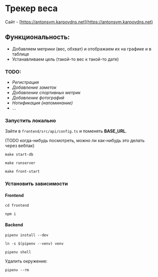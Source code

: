# Трекер веса

Сайт - [https://antonsvm.karpovdns.net](https://antonsvm.karpovdns.net)

## Функциональность:

- Добавляем метрики (вес, обхват) и отображаем их на графике и в таблице
- Устанавливаем цель (такой-то вес к такой-то дате)

### TODO:

- _Регистрация_
- _Добавление заметок_
- _Добавление спортивных метрик_
- _Добавление фотографий_
- _Нотификация (напоминание)_
- ...

### Запустить локально

Зайти в `frontend/src/api/config.ts` и поменять **BASE_URL**.

(TODO когда-нибудь посмотреть, можно ли как-нибудь это делать через вебпак)

```shell
make start-db
```

```shell
make runserver
```

```shell
make front-start
```

### Установить зависимости

#### Frontend

```shell
cd frontend
```

```shell
npm i
```

#### Backend

```shell
pipenv install --dev
```

```shell
ln -s $(pipenv --venv) venv
```

```shell
pipenv shell
```

Удалить окружение:

```shell
pipenv --rm
```

